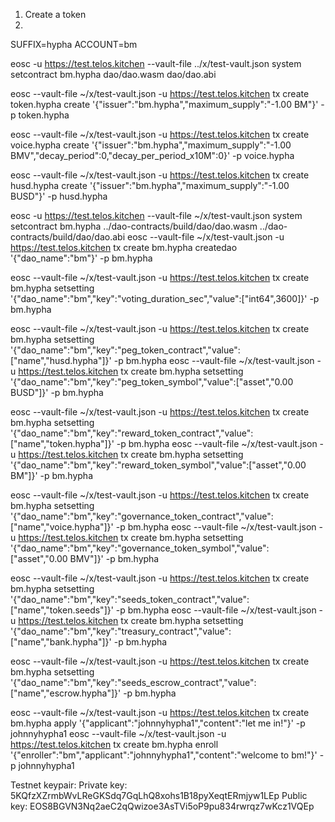 
1. Create a token
2. 

SUFFIX=hypha
ACCOUNT=bm

eosc -u https://test.telos.kitchen --vault-file ../x/test-vault.json system setcontract bm.hypha dao/dao.wasm dao/dao.abi


eosc --vault-file ~/x/test-vault.json -u https://test.telos.kitchen tx create token.hypha create '{"issuer":"bm.hypha","maximum_supply":"-1.00 BM"}' -p token.hypha

eosc --vault-file ~/x/test-vault.json -u https://test.telos.kitchen tx create voice.hypha create '{"issuer":"bm.hypha","maximum_supply":"-1.00 BMV","decay_period":0,"decay_per_period_x10M":0}' -p voice.hypha

eosc --vault-file ~/x/test-vault.json -u https://test.telos.kitchen tx create husd.hypha create '{"issuer":"bm.hypha","maximum_supply":"-1.00 BUSD"}' -p husd.hypha

eosc -u https://test.telos.kitchen --vault-file ~/x/test-vault.json system setcontract bm.hypha ../dao-contracts/build/dao/dao.wasm ../dao-contracts/build/dao/dao.abi
eosc --vault-file ~/x/test-vault.json -u https://test.telos.kitchen tx create bm.hypha createdao '{"dao_name":"bm"}' -p bm.hypha


eosc --vault-file ~/x/test-vault.json -u https://test.telos.kitchen tx create bm.hypha setsetting '{"dao_name":"bm","key":"voting_duration_sec","value":["int64",3600]}' -p bm.hypha

eosc --vault-file ~/x/test-vault.json -u https://test.telos.kitchen tx create bm.hypha setsetting '{"dao_name":"bm","key":"peg_token_contract","value":["name","husd.hypha"]}' -p bm.hypha
eosc --vault-file ~/x/test-vault.json -u https://test.telos.kitchen tx create bm.hypha setsetting '{"dao_name":"bm","key":"peg_token_symbol","value":["asset","0.00 BUSD"]}' -p bm.hypha

eosc --vault-file ~/x/test-vault.json -u https://test.telos.kitchen tx create bm.hypha setsetting '{"dao_name":"bm","key":"reward_token_contract","value":["name","token.hypha"]}' -p bm.hypha
eosc --vault-file ~/x/test-vault.json -u https://test.telos.kitchen tx create bm.hypha setsetting '{"dao_name":"bm","key":"reward_token_symbol","value":["asset","0.00 BM"]}' -p bm.hypha

eosc --vault-file ~/x/test-vault.json -u https://test.telos.kitchen tx create bm.hypha setsetting '{"dao_name":"bm","key":"governance_token_contract","value":["name","voice.hypha"]}' -p bm.hypha
eosc --vault-file ~/x/test-vault.json -u https://test.telos.kitchen tx create bm.hypha setsetting '{"dao_name":"bm","key":"governance_token_symbol","value":["asset","0.00 BMV"]}' -p bm.hypha

eosc --vault-file ~/x/test-vault.json -u https://test.telos.kitchen tx create bm.hypha setsetting '{"dao_name":"bm","key":"seeds_token_contract","value":["name","token.seeds"]}' -p bm.hypha
eosc --vault-file ~/x/test-vault.json -u https://test.telos.kitchen tx create bm.hypha setsetting '{"dao_name":"bm","key":"treasury_contract","value":["name","bank.hypha"]}' -p bm.hypha

eosc --vault-file ~/x/test-vault.json -u https://test.telos.kitchen tx create bm.hypha setsetting '{"dao_name":"bm","key":"seeds_escrow_contract","value":["name","escrow.hypha"]}' -p bm.hypha

eosc --vault-file ~/x/test-vault.json -u https://test.telos.kitchen tx create bm.hypha apply '{"applicant":"johnnyhypha1","content":"let me in!"}' -p johnnyhypha1
eosc --vault-file ~/x/test-vault.json -u https://test.telos.kitchen tx create bm.hypha enroll '{"enroller":"bm","applicant":"johnnyhypha1","content":"welcome to bm!"}' -p johnnyhypha1



Testnet keypair: 
Private key: 5KQfzXZrmbWvLReGKSdq7GqLhQ8xohs1B18pyXeqtERmjyw1LEp
Public key: EOS8BGVN3Nq2aeC2qQwizoe3AsTVi5oP9pu834rwrqz7wKcz1VQEp